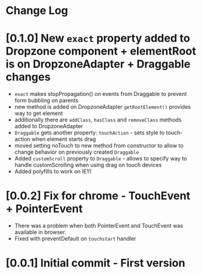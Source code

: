 # Change Log

# [0.1.0] New `exact` property added to Dropzone component + elementRoot is on DropzoneAdapter + Draggable changes
- `exact` makes stopPropagation() on events from Draggable to prevent form bubbling on parents
- new method is added on DropzoneAdapter `getRootElement()` provides way to get element 
- additionally there are `addClass`, `hasClass` and `removeClass` methods added to DropzoneAdapter
- `Draggable` gets another property: `touchAction` - sets style to touch-action when element starts drag
- moved setting noTouch to new method from constructor to allow to change behavior on previously created `Draggable`
- Added `customScroll` property to `Draggable` - allows to specify way to handle customScrolling when using drag on touch devices
- Added polyfills to work on IE11

# [0.0.2] Fix for chrome - TouchEvent + PointerEvent

- There was a problem when both PointerEvent and TouchEvent was available in browser.
- Fixed with preventDefault on `touchstart` handler

# [0.0.1] Initial commit - First version